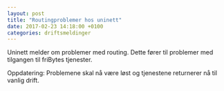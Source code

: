 ```yaml
---
layout: post
title: "Routingproblemer hos uninett"
date: 2017-02-23 14:18:00 +0100 
categories: driftsmeldinger
---
```

Uninett melder om problemer med routing. Dette fører til problemer med tilgangen til friBytes tjenester. 


Oppdatering: Problemene skal nå være løst og tjenestene returnerer nå til vanlig drift.

